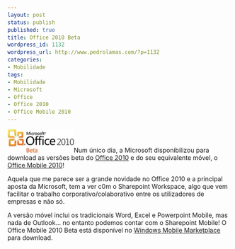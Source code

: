 ```yaml
---
layout: post
status: publish
published: true
title: Office 2010 Beta
wordpress_id: 1132
wordpress_url: http://www.pedrolamas.com/?p=1132
categories:
- Mobilidade
tags:
- Mobilidade
- Microsoft
- Office
- Office 2010
- Office Mobile 2010
---
```

![Office 2010 Beta](/wp-content/uploads/2009/11/Office-2010-Beta.jpg "Office 2010 Beta")Num único dia, a Microsoft disponibilizou para download as versões beta do [Office 2010](http://www.microsoft.com/office/2010/) e do seu equivalente móvel, o [Office Mobile 2010](http://www.microsoft.com/office/2010/en/mobile/default.aspx)!

Aquela que me parece ser a grande novidade no Office 2010 e a principal aposta da Microsoft, tem a ver c0m o Sharepoint Workspace, algo que vem facilitar o trabalho corporativo/colaborativo entre os utilizadores de empresas e não só.

A versão móvel inclui os tradicionais Word, Excel e Powerpoint Mobile, mas nada de Outlook... no entanto podemos contar com o Sharepoint Mobile! O Office Mobile 2010 Beta está disponível no [Windows Mobile Marketplace](http://marketplace.windowsphone.com/details.aspx?appSKU=a226f64c-d514-4d91-85df-a512bc37c1cd&retURL=/search.aspx%3Fkeywords%3DOffice%2520Mobile) para download.
